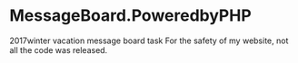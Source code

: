 # MessageBoard.PoweredbyPHP
2017winter vacation message board task
For the safety of my website, not all the code was released.
